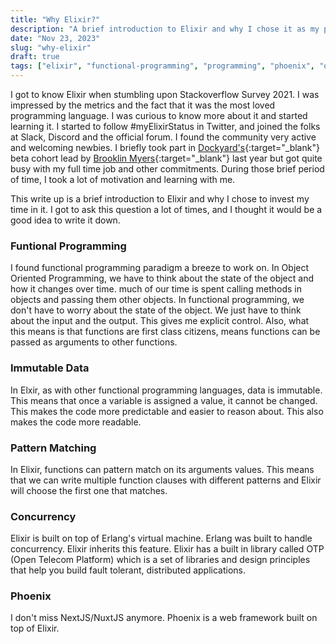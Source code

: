 ```yaml
---
title: "Why Elixir?"
description: "A brief introduction to Elixir and why I chose it as my primary programming language."
date: "Nov 23, 2023"
slug: "why-elixir"
draft: true
tags: ["elixir", "functional-programming", "programming", "phoenix", "otp", "concurrency"]
---
```


I got to know Elixir when stumbling upon Stackoverflow Survey 2021. I was impressed by the metrics and the fact that it was the most loved programming language. I was curious to know more about it and started learning it. I started to follow #myElixirStatus in Twitter, and joined the folks at Slack, Discord and the official forum. I found the community very active and welcoming newbies. I briefly took part in [Dockyard's](https://academy.dockyard.com/){:target="\_blank"} beta cohort lead by [Brooklin Myers](https://twitter.com/BrooklinJMyers){:target="\_blank"} last year but got quite busy with my full time job and other commitments. During those brief period of time, I took a lot of motivation and learning with me.

This write up is a brief introduction to Elixir and why I chose to invest my time in it. I got to ask this question a lot of times, and I thought it would be a good idea to write it down.

### Funtional Programming

I found functional programming paradigm a breeze to work on. In Object Oriented Programming, we have to think about the state of the object and how it changes over time. much of our time is spent calling methods in objects and passing them other objects. In functional programming, we don't have to worry about the state of the object. We just have to think about the input and the output. This gives me explicit control. Also, what this means is that functions are first class citizens, means functions can be passed as arguments to other functions.

### Immutable Data

In Elxir, as with other functional programming languages, data is immutable. This means that once a variable is assigned a value, it cannot be changed. This makes the code more predictable and easier to reason about. This also makes the code more readable.

### Pattern Matching

In Elixir, functions can pattern match on its arguments values. This means that we can write multiple function clauses with different patterns and Elixir will choose the first one that matches.

### Concurrency

Elixir is built on top of Erlang's virtual machine. Erlang was built to handle concurrency. Elixir inherits this feature. Elixir has a built in library called OTP (Open Telecom Platform) which is a set of libraries and design principles that help you build fault tolerant, distributed applications.

### Phoenix

I don't miss NextJS/NuxtJS anymore. Phoenix is a web framework built on top of Elixir.
